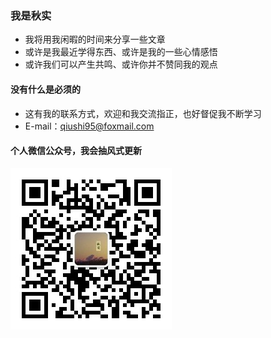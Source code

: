 ### 我是秋实

- 我将用我闲暇的时间来分享一些文章 
- 或许是我最近学得东西、或许是我的一些心情感悟  
- 或许我们可以产生共鸣、或许你并不赞同我的观点  

#### 没有什么是必须的

- 这有我的联系方式，欢迎和我交流指正，也好督促我不断学习   
- E-mail：qiushi95@foxmail.com  

#### 个人微信公众号，我会抽风式更新  
![weixin](./img/wechat.jpg)

